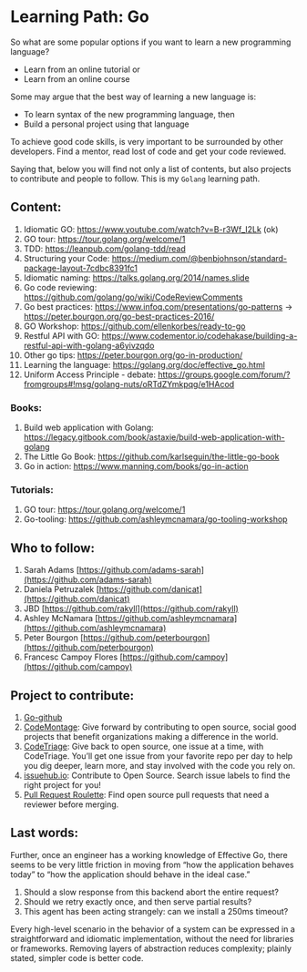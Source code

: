# Learning Path: Go

So what are some popular options if you want to learn a new programming language?
- Learn from an online tutorial or
- Learn from an online course

Some may argue that the best way of learning a new language is:
- To learn syntax of the new programming language, then
- Build a personal project using that language

To achieve good code skills, is very important to be surrounded by other developers. Find a mentor, read lost of code and get your code reviewed.  

Saying that, below you will find not only a list of contents, but also projects to contribute and people to follow. This is my `Golang` learning path.

## Content:
1. Idiomatic GO:  https://www.youtube.com/watch?v=B-r3Wf_I2Lk (ok)
2. GO tour: https://tour.golang.org/welcome/1
3. TDD:  https://leanpub.com/golang-tdd/read
4. Structuring your Code: https://medium.com/@benbjohnson/standard-package-layout-7cdbc8391fc1
5. Idiomatic naming: https://talks.golang.org/2014/names.slide
6. Go code reviewing: https://github.com/golang/go/wiki/CodeReviewComments
7. Go best practices: https://www.infoq.com/presentations/go-patterns -> https://peter.bourgon.org/go-best-practices-2016/
8. GO Workshop: https://github.com/ellenkorbes/ready-to-go
9. Restful API with GO: https://www.codementor.io/codehakase/building-a-restful-api-with-golang-a6yivzqdo
10. Other go tips: https://peter.bourgon.org/go-in-production/
11. Learning the language: https://golang.org/doc/effective_go.html
12. Uniform Access Principle - debate: https://groups.google.com/forum/?fromgroups#!msg/golang-nuts/oRTdZYmkpqg/e1HAcod

### Books:
1. Build web application with Golang: https://legacy.gitbook.com/book/astaxie/build-web-application-with-golang
2. The Little Go Book: https://github.com/karlseguin/the-little-go-book
3. Go in action: https://www.manning.com/books/go-in-action

### Tutorials:
1. GO tour: https://tour.golang.org/welcome/1
2. Go-tooling: https://github.com/ashleymcnamara/go-tooling-workshop

## Who to follow:
1. Sarah Adams [https://github.com/adams-sarah](https://github.com/adams-sarah)
2. Daniela Petruzalek [https://github.com/danicat](https://github.com/danicat)
3. JBD [https://github.com/rakyll](https://github.com/rakyll)
4. Ashley McNamara [https://github.com/ashleymcnamara](https://github.com/ashleymcnamara)
5. Peter Bourgon [https://github.com/peterbourgon](https://github.com/peterbourgon)
6. Francesc Campoy Flores [https://github.com/campoy](https://github.com/campoy)


## Project to contribute:
1. [Go-github](https://github.com/google/go-github)
2. [CodeMontage](http://codemontage.com/): Give forward by contributing to open source, social good projects that benefit organizations making a difference in the world.
3. [CodeTriage](https://www.codetriage.com/): Give back to open source, one issue at a time, with CodeTriage. You’ll get one issue from your favorite repo per day to help you dig deeper, learn more, and stay involved with the code you rely on.
4. [issuehub.io](http://issuehub.io/): Contribute to Open Source. Search issue labels to find the right project for you!
5. [Pull Request Roulette](http://www.pullrequestroulette.com/): Find open source pull requests that need a reviewer before merging.

## Last words:
Further, once an engineer has a working knowledge of Effective Go, there seems to be very little friction in moving from “how the application behaves today” to “how the application should behave in the ideal case.”

1. Should a slow response from this backend abort the entire request?
2. Should we retry exactly once, and then serve partial results?
3. This agent has been acting strangely: can we install a 250ms timeout?


Every high-level scenario in the behavior of a system can be expressed in a straightforward and idiomatic implementation, without the need for libraries or frameworks. Removing layers of abstraction reduces complexity; plainly stated, simpler code is better code.
